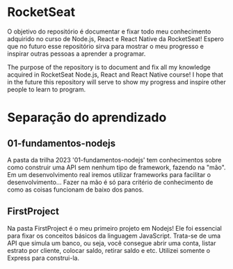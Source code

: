 # RocketSeat
O objetivo do repositório é documentar e fixar todo meu conhecimento adquirido no curso de Node.js, React e React Native da RocketSeat! Espero que no futuro esse repositório sirva para mostrar o meu progresso e inspirar outras pessoas a aprender a programar.

The purpose of the repository is to document and fix all my knowledge acquired in RocketSeat Node.js, React and React Native course! I hope that in the future this repository will serve to show my progress and inspire other people to learn to program.

# Separação do aprendizado
## 01-fundamentos-nodejs
A pasta da trilha 2023 '01-fundamentos-nodejs' tem conhecimentos sobre como construir uma API sem nenhum tipo de framework, fazendo na "mão". Em um desenvolvimento real iremos utilizar frameworks para facilitar o desenvolvimento... Fazer na mão é só para critério de conhecimento de como as coisas funcionam de baixo dos panos.

## FirstProject
Na pasta FirstProject é o meu primeiro projeto em Nodejs! Ele foi essencial para fixar os conceitos básicos da linguagem JavaScript. Trata-se de uma API que simula um banco, ou seja, você consegue abrir uma conta, listar estrato por cliente, colocar saldo, retirar saldo e etc. Utilizei somente o Express para construi-la.
